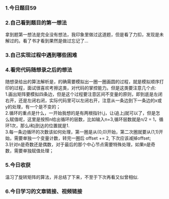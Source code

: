 ### 1.今日题目59  
  
### 2.自己看到题目的第一想法  
拿到题第一想法是完全没有想法，我印象里做过这道题，但是看了力扣，发现是未解过的。看了书才看到果然是做过忘记了...
  
### 3.自己实现过程中遇到哪些困难  

### 4.看完代码随想录之后的想法  
随想录给出的算法解析是，的确需要模拟出一圈一圈画圆的过程，就是模拟顺序打印的过程，面试很喜欢考擦这类，对代码的掌控能力。但是这类要注意几个点:  
1.画出矩阵要模拟四条边，但是这个过程要注意区间不变量的原则，即到底是左闭右开，还是左闭右闭，实际代码里可以左闭右开，注意从一条边到下一条边的x或y的处理，有一个是不变的；  
2.循环的重点是什么，一开始我想的是有两根指针i,j，让i追上j就可以了，但是怎么赋值呢，这里是按照n给出循环的层数，比如输入n=3,循环层数就是n/2 = 1，循环1次，那么i和j到达的位置就是1.  
3.每一条边循环的次数该如何处理，第一圈是从(0,0)开始，第二次圈就要从(1,1)开始，需要单独一个变量计数，转完一圈后 offset += 2, 下次应该减掉offset;  
3.针对n是奇数还是偶数，对于最后的那个中心节点需要特殊处理，如果n是奇数，需要单独赋值处理；  
  
### 5.今日收获  
温习了旋转矩阵的算法，并总结了下来，不至于下次再看又似曾相似.  
  
### 6.今日学习的文章链接、视频链接  
  
  
